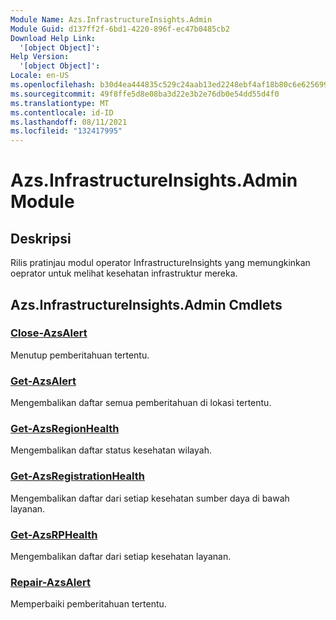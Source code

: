 ```yaml
---
Module Name: Azs.InfrastructureInsights.Admin
Module Guid: d137ff2f-6bd1-4220-896f-ec47b0485cb2
Download Help Link:
  '[object Object]': 
Help Version:
  '[object Object]': 
Locale: en-US
ms.openlocfilehash: b30d4ea444835c529c24aab13ed2248ebf4af18b80c6e625699631cdc55574ee
ms.sourcegitcommit: 49f8ffe5d8e08ba3d22e3b2e76db0e54dd55d4f0
ms.translationtype: MT
ms.contentlocale: id-ID
ms.lasthandoff: 08/11/2021
ms.locfileid: "132417995"
---
```

# Azs.InfrastructureInsights.Admin Module
## Deskripsi
Rilis pratinjau modul operator InfrastructureInsights yang memungkinkan oeprator untuk melihat kesehatan infrastruktur mereka.

## Azs.InfrastructureInsights.Admin Cmdlets
### [Close-AzsAlert](Close-AzsAlert.md)
Menutup pemberitahuan tertentu.

### [Get-AzsAlert](Get-AzsAlert.md)
Mengembalikan daftar semua pemberitahuan di lokasi tertentu.

### [Get-AzsRegionHealth](Get-AzsRegionHealth.md)
Mengembalikan daftar status kesehatan wilayah.

### [Get-AzsRegistrationHealth](Get-AzsRegistrationHealth.md)
Mengembalikan daftar dari setiap kesehatan sumber daya di bawah layanan.

### [Get-AzsRPHealth](Get-AzsRPHealth.md)
Mengembalikan daftar dari setiap kesehatan layanan.

### [Repair-AzsAlert](Repair-AzsAlert.md)
Memperbaiki pemberitahuan tertentu.

